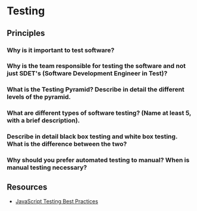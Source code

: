 # Testing

## Principles

### Why is it important to test software?
### Why is the team responsible for testing the software and not just SDET's (Software Development Engineer in Test)?
### What is the Testing Pyramid? Describe in detail the different levels of the pyramid.
### What are different types of software testing? (Name at least 5, with a brief description).
### Describe in detail black box testing and white box testing. What is the difference between the two?
### Why should you prefer automated testing to manual? When is manual testing necessary?


## Resources

- [JavaScript Testing Best Practices](https://github.com/goldbergyoni/javascript-testing-best-practices)